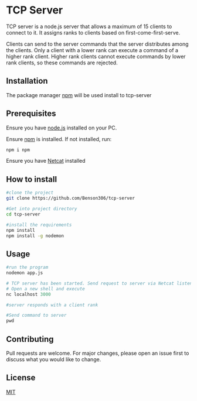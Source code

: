 # TCP Server

TCP server is a node.js server that allows a maximum of 15 clients to connect to it. It assigns ranks to clients based on first-come-first-serve.

Clients can send to the server commands that the server distributes among the clients. Only a client with a lower rank can execute a command of a higher rank client. Higher rank clients cannot execute commands by lower rank clients, so these commands are rejected. 

## Installation

The package manager [npm](https://www.npmjs.com) will be used install to tcp-server

## Prerequisites
Ensure you have [node.js](https://nodejs.org/en/download) installed on your PC.

Ensure [npm](https://www.npmjs.com/package/npm) is installed. If not installed, run:
```python
npm i npm
```

Ensure you have [Netcat](https://www.cyberithub.com/install-netcat-command-on-linux/) installed

## How to install
```bash
#clone the project
git clone https://github.com/Benson306/tcp-server

#Get into project directory
cd tcp-server

#install the requirements
npm install
npm install -g nodemon
```

## Usage

```python
#run the program
nodemon app.js

# TCP server has been started. Send request to server via Netcat listener
# Open a new shell and execute
nc localhost 3000

#server responds with a client rank

#Send command to server
pwd
```

## Contributing

Pull requests are welcome. For major changes, please open an issue first
to discuss what you would like to change.

## License

[MIT](https://choosealicense.com/licenses/mit/)